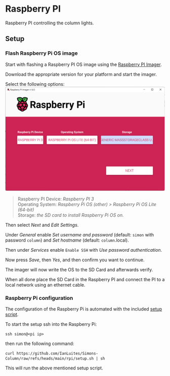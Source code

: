 # Raspberry PI

Raspberry PI controlling the column lights.

## Setup

### Flash Raspberry Pi OS image

Start with flashing a Raspberry PI OS image using the [Raspberry PI Imager](https://www.raspberrypi.com/software/).

Download the appropriate version for your platform and start the imager.

Select the following options:
![Imager Settings](./guide/imager.png)

> Raspberry PI Device: _Raspberry PI 3_  
> Operating System: _Raspberry Pi OS (other) > Raspberry Pi OS Lite (64-bit)_  
> Storage: _the SD card to install Raspberry Pi OS on._

Then select _Next_ and _Edit Settings_.

Under _General_ enable _Set username and password_ (default: `simon` with password `column`) and _Set hostname_ (default: `column`.local).

Then under _Services_ enable `Enable SSH` with _Use password authentication_.

Now press _Save_, then _Yes_, and then confirm you want to continue.

The imager will now write the OS to the SD Card and afterwards verify.

When all done place the SD Card in the Raspberry PI and connect the PI to a local network using an ethernet cable.

### Raspberry Pi configuration

The configuration of the Raspberry Pi is automated with the included [setup script](setup.sh).

To start the setup ssh into the Raspberry Pi:

```shell
ssh simon@<pi ip>
```

then run the following command:

```shell
curl https://github.com/IanLuites/Simons-Column/raw/refs/heads/main/rpi/setup.sh | sh
```

This will run the above mentioned setup script.

